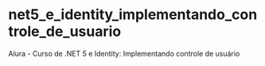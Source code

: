 # net5_e_identity_implementando_controle_de_usuario
Alura - Curso de .NET 5 e Identity: Implementando controle de usuário
